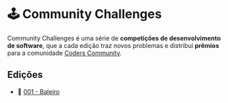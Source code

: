 # 🕹 Community Challenges
Community Challenges é uma série de **competições de desenvolvimento de software**, que a cada edição traz novos problemas e distribui **prêmios** para a comunidade [Coders Community](https://discord.gg/eDPbVBtFFA).

## Edições
 - 🍭 [001 - Baleiro]()

